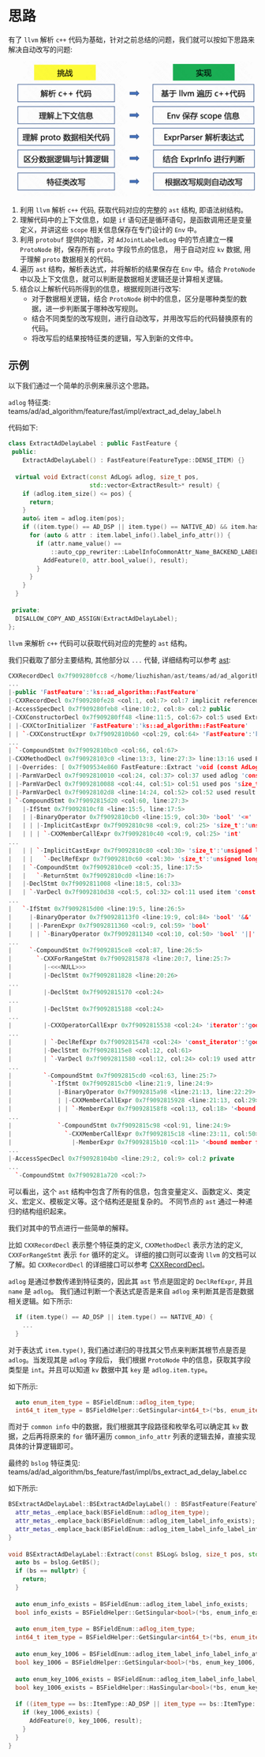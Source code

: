 # 思路

有了 `llvm` 解析 `c++` 代码为基础，针对之前总结的问题，我们就可以按如下思路来解决自动改写的问题:

![solution_idea](../images/solution/solution_idea.png)

1. 利用 `llvm` 解析 `c++` 代码, 获取代码对应的完整的 `ast` 结构, 即语法树结构。
2. 理解代码中的上下文信息，如是 `if` 语句还是循环语句，是函数调用还是变量定义，并讲这些 `scope` 相关信息保存在专门设计的 `Env` 中。
3. 利用 `protobuf` 提供的功能，对 `AdJointLabeledLog` 中的节点建立一棵 `ProtoNode` 树，保存所有 `proto` 字段节点的信息，
   用于自动对应 `kv` 数据, 用于理解 `proto` 数据相关的代码。
4. 遍历 `ast` 结构，解析表达式，并将解析的结果保存在 `Env` 中。结合 `ProtoNode` 中以及上下文信息，就可以判断是数据相关逻辑还是计算相关逻辑。
5. 结合以上解析代码所得到的信息，根据规则进行改写:
    - 对于数据相关逻辑，结合 `ProtoNode` 树中的信息，区分是哪种类型的数据，进一步判断属于哪种改写规则。
    - 结合不同类型的改写规则，进行自动改写，并用改写后的代码替换原有的代码。
    - 将改写后的结果按特征类的逻辑，写入到新的文件中。

## 示例

以下我们通过一个简单的示例来展示这个思路。

`adlog` 特征类: teams/ad/ad_algorithm/feature/fast/impl/extract_ad_delay_label.h

代码如下:

```cpp
class ExtractAdDelayLabel : public FastFeature {
 public:
    ExtractAdDelayLabel() : FastFeature(FeatureType::DENSE_ITEM) {}

  virtual void Extract(const AdLog& adlog, size_t pos,
                       std::vector<ExtractResult>* result) {
    if (adlog.item_size() <= pos) {
      return;
    }
    auto& item = adlog.item(pos);
    if ((item.type() == AD_DSP || item.type() == NATIVE_AD) && item.has_label_info()) {
      for (auto & attr : item.label_info().label_info_attr()) {
        if (attr.name_value() ==
            ::auto_cpp_rewriter::LabelInfoCommonAttr_Name_BACKEND_LABEL_MATCH_CALIBRATION_TAG) {
          AddFeature(0, attr.bool_value(), result);
        }
      }
    }
  }

 private:
  DISALLOW_COPY_AND_ASSIGN(ExtractAdDelayLabel);
};
```

`llvm` 来解析 `c++` 代码可以获取代码对应的完整的 `ast` 结构。

我们只截取了部分主要结构, 其他部分以 `...` 代替, 详细结构可以参考 [ast](solution/sub_modules/ast.md):

```cpp
CXXRecordDecl 0x7f909280fcc8 </home/liuzhishan/ast/teams/ad/ad_algorithm/feature/fast/impl/extract_ad_delay_label.h:9:1, line:31:1> line:9:7 referenced class ExtractAdDelayLabel definition
...
|-public 'FastFeature':'ks::ad_algorithm::FastFeature'
|-CXXRecordDecl 0x7f909280fe28 <col:1, col:7> col:7 implicit referenced class ExtractAdDelayLabel
|-AccessSpecDecl 0x7f909280feb8 <line:10:2, col:8> col:2 public
|-CXXConstructorDecl 0x7f909280ff48 <line:11:5, col:67> col:5 used ExtractAdDelayLabel 'void ()' implicit-inline
| |-CXXCtorInitializer 'FastFeature':'ks::ad_algorithm::FastFeature'
| | `-CXXConstructExpr 0x7f9092810b60 <col:29, col:64> 'FastFeature':'ks::ad_algorithm::FastFeature' 'void (FeatureType, size_t)'
...
| `-CompoundStmt 0x7f9092810bc0 <col:66, col:67>
|-CXXMethodDecl 0x7f90928103c0 <line:13:3, line:27:3> line:13:16 used Extract 'void (const AdLog &, size_t, std::vector<ExtractResult> *)' virtual implicit-inline
| |-Overrides: [ 0x7f909534e860 FastFeature::Extract 'void (const AdLog &, size_t, std::vector<ExtractResult> *)' ]
| |-ParmVarDecl 0x7f9092810010 <col:24, col:37> col:37 used adlog 'const AdLog &'
| |-ParmVarDecl 0x7f9092810088 <col:44, col:51> col:51 used pos 'size_t':'unsigned long'
| |-ParmVarDecl 0x7f90928102d8 <line:14:24, col:52> col:52 used result 'std::vector<ExtractResult> *'
| `-CompoundStmt 0x7f9092815d20 <col:60, line:27:3>
|   |-IfStmt 0x7f9092810cf8 <line:15:5, line:17:5>
|   | |-BinaryOperator 0x7f9092810cb0 <line:15:9, col:30> 'bool' '<='
|   | | |-ImplicitCastExpr 0x7f9092810c98 <col:9, col:25> 'size_t':'unsigned long' <IntegralCast>
|   | | | `-CXXMemberCallExpr 0x7f9092810c40 <col:9, col:25> 'int'
...
|   | | `-ImplicitCastExpr 0x7f9092810c80 <col:30> 'size_t':'unsigned long' <LValueToRValue>
|   | |   `-DeclRefExpr 0x7f9092810c60 <col:30> 'size_t':'unsigned long' lvalue ParmVar 0x7f9092810088 'pos' 'size_t':'unsigned long'
|   | `-CompoundStmt 0x7f9092810ce0 <col:35, line:17:5>
|   |   `-ReturnStmt 0x7f9092810cd0 <line:16:7>
|   |-DeclStmt 0x7f9092811008 <line:18:5, col:33>
|   | `-VarDecl 0x7f9092810d38 <col:5, col:32> col:11 used item 'const ItemAdaptorBase &' cinit
...
|   `-IfStmt 0x7f9092815d00 <line:19:5, line:26:5>
|     |-BinaryOperator 0x7f90928113f0 <line:19:9, col:84> 'bool' '&&'
|     | |-ParenExpr 0x7f9092811360 <col:9, col:59> 'bool'
|     | | `-BinaryOperator 0x7f9092811340 <col:10, col:50> 'bool' '||'
...
|     `-CompoundStmt 0x7f9092815ce8 <col:87, line:26:5>
|       `-CXXForRangeStmt 0x7f9092815878 <line:20:7, line:25:7>
|         |-<<<NULL>>>
|         |-DeclStmt 0x7f9092811828 <line:20:26>
...
|         |-DeclStmt 0x7f9092815170 <col:24>
...
|         |-DeclStmt 0x7f9092815188 <col:24>
...
|         |-CXXOperatorCallExpr 0x7f9092815538 <col:24> 'iterator':'google::protobuf::internal::RepeatedPtrIterator<const auto_cpp_rewriter::LabelInfoCommonAttr>' lvalue '++'
...
|         | `-DeclRefExpr 0x7f9092815478 <col:24> 'const_iterator':'google::protobuf::internal::RepeatedPtrIterator<const auto_cpp_rewriter::LabelInfoCommonAttr>' lvalue Var 0x7f9092811898 '__begin3' 'const_iterator':'google::protobuf::internal::RepeatedPtrIterator<const auto_cpp_rewriter::LabelInfoCommonAttr>'
|         |-DeclStmt 0x7f90928115e8 <col:12, col:61>
|         | `-VarDecl 0x7f9092811580 <col:12, col:24> col:19 used attr 'const auto_cpp_rewriter::LabelInfoCommonAttr &' cinit
...
|         `-CompoundStmt 0x7f9092815cd0 <col:63, line:25:7>
|           `-IfStmt 0x7f9092815cb0 <line:21:9, line:24:9>
|             |-BinaryOperator 0x7f9092815a98 <line:21:13, line:22:29> 'bool' '=='
|             | |-CXXMemberCallExpr 0x7f9092815928 <line:21:13, col:29> 'int64_t':'long'
|             | | `-MemberExpr 0x7f90928158f8 <col:13, col:18> '<bound member function type>' .name_value 0x15afc2c0
...
|             `-CompoundStmt 0x7f9092815c98 <col:91, line:24:9>
|               `-CXXMemberCallExpr 0x7f9092815c18 <line:23:11, col:50> 'void'
|                 |-MemberExpr 0x7f9092815b10 <col:11> '<bound member function type>' ->AddFeature 0x1f69a1e0
...
|-AccessSpecDecl 0x7f90928104b0 <line:29:2, col:9> col:2 private
...
  `-CompoundStmt 0x7f909281a720 <col:7>
```

可以看出，这个 `ast` 结构中包含了所有的信息，包含变量定义、函数定义、类定义、宏定义、模板定义等。这个结构还是挺复杂的。
不同节点的 `ast` 通过一种递归的结构组织起来。

我们对其中的节点进行一些简单的解释。

比如 `CXXRecordDecl` 表示整个特征类的定义, `CXXMethodDecl` 表示方法的定义, `CXXForRangeStmt` 表示 `for` 循环的定义。
详细的接口则可以查询 `llvm` 的文档可以了解。如 `CXXRecordDecl` 的详细接口可以参考 [CXXRecordDecl](https://clang.llvm.org/doxygen/classclang_1_1CXXRecordDecl.html)。

`adlog` 是通过参数传递到特征类的，因此其 `ast` 节点是固定的 `DeclRefExpr`, 并且 `name` 是 `adlog`。
我们通过判断一个表达式是否是来自 `adlog` 来判断其是否是数据相关逻辑。如下所示:

```cpp
  if (item.type() == AD_DSP || item.type() == NATIVE_AD) {
    ...
  }
```

对于表达式 `item.type()`, 我们通过递归的寻找其父节点来判断其根节点是否是 `adlog`。当发现其是 `adlog` 字段后，
我们根据 `ProtoNode` 中的信息，获取其字段类型是 `int`。并且可以知道 `kv` 数据中其 `key` 是 `adlog.item.type`。

如下所示:

```cpp
  auto enum_item_type = BSFieldEnum::adlog_item_type;
  int64_t item_type = BSFieldHelper::GetSingular<int64_t>(*bs, enum_item_type, pos);
```

而对于 `common info` 中的数据，我们根据其字段路径和枚举名可以确定其 `kv` 数据，之后再将原来的 `for` 循环遍历
`common_info_attr` 列表的逻辑去掉，直接实现具体的计算逻辑即可。

最终的 `bslog` 特征类见: teams/ad/ad_algorithm/bs_feature/fast/impl/bs_extract_ad_delay_label.cc

如下所示:

```cpp
BSExtractAdDelayLabel::BSExtractAdDelayLabel() : BSFastFeature(FeatureType::DENSE_ITEM) {
  attr_metas_.emplace_back(BSFieldEnum::adlog_item_type);
  attr_metas_.emplace_back(BSFieldEnum::adlog_item_label_info_exists);
  attr_metas_.emplace_back(BSFieldEnum::adlog_item_label_info_label_info_attr_key_1006);
}

void BSExtractAdDelayLabel::Extract(const BSLog& bslog, size_t pos, std::vector<ExtractResult>* result) {
  auto bs = bslog.GetBS();
  if (bs == nullptr) {
    return;
  }

  auto enum_info_exists = BSFieldEnum::adlog_item_label_info_exists;
  bool info_exists = BSFieldHelper::GetSingular<bool>(*bs, enum_info_exists, pos);

  auto enum_item_type = BSFieldEnum::adlog_item_type;
  int64_t item_type = BSFieldHelper::GetSingular<int64_t>(*bs, enum_item_type, pos);

  auto enum_key_1006 = BSFieldEnum::adlog_item_label_info_label_info_attr_key_1006;
  bool key_1006 = BSFieldHelper::GetSingular<bool>(*bs, enum_key_1006, pos);

  auto enum_key_1006_exists = BSFieldEnum::adlog_item_label_info_label_info_attr_key_1006;
  bool key_1006_exists = BSFieldHelper::HasSingular<bool>(*bs, enum_key_1006_exists, pos);

  if ((item_type == bs::ItemType::AD_DSP || item_type == bs::ItemType::NATIVE_AD) && info_exists) {
    if (key_1006_exists) {
      AddFeature(0, key_1006, result);
    }
  }
}
```